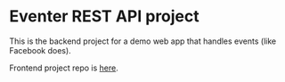 # Eventer REST API project

This is the backend project for a demo web app that handles events (like Facebook does).

Frontend project repo is [here](https://github.com/disappearer/eventer-frontend).
